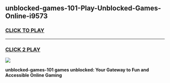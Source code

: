 
## unblocked-games-101-Play-Unblocked-Games-Online-i9573
<h3>
<a href="https://premium76.site?title=unblocked-games-101&ref=24A">CLICK TO PLAY</a></h3>
<hr>

<h3>
<a href="https://premium76.site?title=unblocked-games-101&ref=24A">CLICK 2 PLAY</a>
  
</h3>

<a href="https://premium76.site?title=unblocked-games-101&ref=24A"><img src="https://clearcache.store/games.png"></a>


**unblocked-games-101 games unblocked: Your Gateway to Fun and Accessible Online Gaming**
